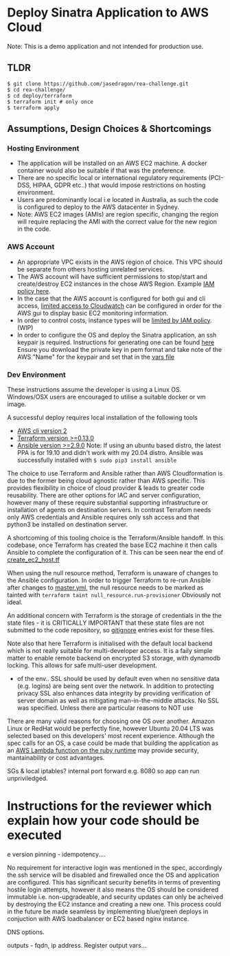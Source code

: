 # Deploy Sinatra Application to AWS Cloud

Note: This is a demo application and not intended for production use.

## TLDR

```shell 
$ git clone https://github.com/jasedragon/rea-challenge.git
$ cd rea-challenge/
$ cd deploy/terraform
$ terraform init # only once
$ terraform apply
```


## Assumptions, Design Choices & Shortcomings

### Hosting Environment
* The application will be installed on an AWS EC2 machine. A docker container would also be suitable if that was the preference. 
* There are no specific local or international regulatory requirements (PCI-DSS, HIPAA, GDPR etc..) that would impose restrictions on hosting environment.
* Users are predominantly local i.e located in Australia, as such the code is configured to deploy to the AWS datacenter in Sydney.
* Note: AWS EC2 images (AMIs) are region specific, changing the region will require replacing the AMI with the correct value for the new region in the code.

### AWS Account 
* An appropriate VPC exists in the AWS region of choice. This VPC should be separate from others hosting unrelated services. 
* The AWS account will have sufficient permissions to stop/start and create/destroy EC2 instances in the chose AWS Region. Example [IAM policy here](deploy/policy/Restrict_Region.json).
* In the case that the AWS account is configured for both gui and cli access, [limited access to Cloudwatch](deploy/policy/Limited_Cloudwatch.json) can be configured in order for the AWS gui to display basic EC2 monitoring information.
* In order to control costs, instance types will be [limited by IAM policy](deploy/policy/Limit_EC2_instance_types.json). (WIP)
* In order to configure the OS and deploy the Sinatra application, an ssh keypair is required. Instructions for generating one can be found [here](https://docs.aws.amazon.com/AWSEC2/latest/UserGuide/ec2-key-pairs.html#new-console) Ensure you download the private key in pem format and take note of the AWS "Name" for the keypair and set that in the [vars file](deploy/terraform/terraform.tfvars)


### Dev Environment
These instructions assume the developer is using a Linux OS. 
Windows/OSX users are encouraged to utilise a suitable docker or vm image.

A successful deploy requires local installation of the following tools
* [AWS cli version 2](https://docs.aws.amazon.com/cli/latest/userguide/install-cliv2-linux.html)
* [Terraform version >=0.13.0](https://www.terraform.io/downloads.html)
* [Ansible version >=2.9.0](https://docs.ansible.com/ansible/latest/installation_guide/intro_installation.html)
  Note: If using an ubuntu based distro, the latest PPA is for 19.10 and didn't work with my 20.04 distro. Ansible was successfully installed with `$ sudo pip3 install ansible`


The choice to use Terraform and Ansible rather than AWS Cloudformation is due to the former being cloud agnostic rather than AWS specific. This provides flexibility in choice of cloud provider & leads to greater code reusability. There are other options for IAC and server configuration, however many of these require substantial supporting infrastructure or installation of agents on destination servers. In contrast Terrafom needs only AWS credentials and Ansible requires only ssh access and that python3 be installed on destination server.


A shortcoming of this tooling choice is the Terraform/Ansible handoff. In this codebase, once Terraform has created the base EC2 machine it then calls Ansible to complete the configuration of it. This can be seen near the end of [create_ec2_host.tf](deploy/terraform/create_ec2_host.tf) 

When using the null resource method, Terraform is unaware of changes to the Ansible configuration. In order to trigger Terraform to re-run Ansible after changes to [master.yml](deploy/ansible/master.yml), the null resource needs to be marked as tainted with `terraform taint null_resource.run-provisioner` Obviously not ideal. 

An additional concern with Terraform is the storage of credentials in the the state files - it is CRITICALLY IMPORTANT that these state files are not submitted to the code repository, so [gitignore](./.gitignore) entries exist for these files. 

Note also that here Terraform is initialised with the default local backend which is not really suitable for multi-developer access. 
It is a faily simple matter to enable remote backend on encrypted S3 storage, with dynamodb locking. This allows for safe multi-user development.




  - of the env..
SSL should be used by default even when no sensitive data (e.g. logins) are being sent over the network.
In addition to protecting privacy SSL also enhances data integrity by providing verification of server domain as well as mitigating man-in-the-middle attacks. 
No SSL was specified. Unless there are particular reasons to NOT use 

There are many valid reasons for choosing one OS over another. Amazon Linux or RedHat would be perfectly fine, however Ubuntu 20.04 LTS was selected based on this developers' most recent experience. Although the spec calls for an OS, a case could be made that building the application as an [AWS Lambda function on the ruby runtime](https://docs.aws.amazon.com/lambda/latest/dg/lambda-ruby.html) may provide security, mantainability or cost advantages. 



SGs & local iptables? internal port forward e.g. 8080 so app can run unpriviledged. 

Instructions for the reviewer which explain how your code should be executed
============

 e 
version pinning - idempotency....

No requirement for interactive login was mentioned in the spec, accordingly the ssh service will be disabled and firewalled once the OS and application are configured. This has significant security benefits in terms of preventing hostile login attempts, however it also means the OS should be considered immutable i.e. non-upgradeable, and security updates can only be acheived by destroying the EC2 instance and creating a new one. This process could in the future be made seamless by implementing blue/green deploys in conjuction with AWS loadbalancer or EC2 based nginx instance. 

DNS options.

outputs - fqdn, ip address. Register output vars...

